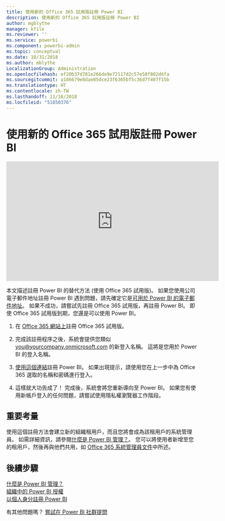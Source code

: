 ```yaml
---
title: 使用新的 Office 365 試用版註冊 Power BI
description: 使用新的 Office 365 試用版註冊 Power BI
author: mgblythe
manager: kfile
ms.reviewer: ''
ms.service: powerbi
ms.component: powerbi-admin
ms.topic: conceptual
ms.date: 10/31/2018
ms.author: mblythe
LocalizationGroup: Administration
ms.openlocfilehash: ef20b37d781e266de9e72117d2c57e58f802d4fa
ms.sourcegitcommit: a186679e8dae85dce23f6365bf5c36d7f407f15b
ms.translationtype: HT
ms.contentlocale: zh-TW
ms.lasthandoff: 11/16/2018
ms.locfileid: "51850376"
---
```

# <a name="signing-up-for-power-bi-with-a-new-office-365-trial"></a>使用新的 Office 365 試用版註冊 Power BI

<iframe width="560" height="315" src="https://www.youtube.com/embed/gbSuFST-Nx4?showinfo=0" frameborder="0" allowfullscreen></iframe>

本文描述註冊 Power BI 的替代方法 (使用 Office 365 試用版)。 如果您使用公司電子郵件地址註冊 Power BI 遇到問題，請先確定它是[可用於 Power BI 的電子郵件地址](service-self-service-signup-for-power-bi.md#what-email-address-can-be-used-with-power-bi)。 如果不成功，請嘗試先註冊 Office 365 試用版，再註冊 Power BI。 即使 Office 365 試用版到期，您還是可以使用 Power BI。

1. 在 [Office 365 網站上](https://go.microsoft.com/fwlink/p/?LinkID=403802)註冊 Office 365 試用版。

1. 完成該註冊程序之後，系統會提供您類似 you@yourcompany.onmicrosoft.com 的新登入名稱。 這將是您用於 Power BI 的登入名稱。

1. [使用這個連結](https://app.powerbi.com/signupredirect?pbi_source=web)註冊 Power BI。 如果出現提示，請使用您在上一步中為 Office 365 選取的名稱和密碼進行登入。

1. 這樣就大功告成了！ 完成後，系統會將您重新導向至 Power BI。 如果您有使用新帳戶登入的任何問題，請嘗試使用隱私權瀏覽器工作階段。

## <a name="important-considerations"></a>重要考量

使用這個註冊方法會建立新的組織租用戶，而且您將會成為該租用戶的系統管理員。 如需詳細資訊，請參閱[什麼是 Power BI 管理？](service-admin-administering-power-bi-in-your-organization.md)。 您可以將使用者新增至您的租用戶，然後再與他們共用，如 [Office 365 系統管理員文件](https://support.office.com/en-sg/article/Add-users-individually-to-Office-365---Admin-Help-1970f7d6-03b5-442f-b385-5880b9c256ec?ui=en-US&rs=en-SG&ad=SG)中所述。

## <a name="next-steps"></a>後續步驟

[什麼是 Power BI 管理？](service-admin-administering-power-bi-in-your-organization.md)  
[組織中的 Power BI 授權](service-admin-licensing-organization.md)  
[以個人身分註冊 Power BI](service-self-service-signup-for-power-bi.md)

有其他問題嗎？ [嘗試在 Power BI 社群提問](http://community.powerbi.com/)